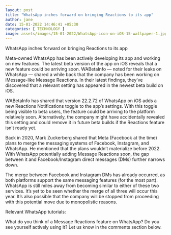 ```yaml
---
layout: post
title: "WhatsApp inches forward on bringing Reactions to its app"
author: jane 
date: 15-01-2022 14:46:41 +05:30 
categories: [ TECHNOLOGY ] 
image: assets/images/15-01-2022/WhatsApp-icon-on-iOS-15-wallpaper-1.jpg
---
```

WhatsApp inches forward on bringing Reactions to its app

Meta-owned WhatsApp has been actively developing its app and working on new features. The latest beta version of the app on iOS reveals that a new feature could be arriving soon. WABetaInfo — noted for their leaks on WhatsApp — shared a while back that the company has been working on iMessage-like Message Reactions. In their latest findings, they’ve discovered that a relevant setting has appeared in the newest beta build on iOS.

WABetaInfo has shared that version 22.2.72 of WhatsApp on iOS adds a new Reactions Notifications toggle to the app’s settings. With this toggle being visible to beta users, the feature could be arriving to the platform relatively soon. Alternatively, the company might have accidentally revealed this setting and could remove it in future beta builds if the Reactions feature isn’t ready yet.

Back in 2020, Mark Zuckerberg shared that Meta (Facebook at the time) plans to merge the messaging systems of Facebook, Instagram, and WhatsApp. He mentioned that the plans wouldn’t materialize before 2022. With WhatsApp potentially adding Message Reactions soon, the gap between it and Facebook/Instagram direct messages (DMs) further narrows down.

The merge between Facebook and Instagram DMs has already occurred, as both platforms support the same messaging features (for the most part). WhatsApp is still miles away from becoming similar to either of these two services. It’s yet to be seen whether the merge of all three will occur this year. It’s also possible that the company will be stopped from proceeding with this potential move due to monopolistic reasons.

Relevant WhatsApp tutorials:

What do you think of a Message Reactions feature on WhatsApp? Do you see yourself actively using it? Let us know in the comments section below.